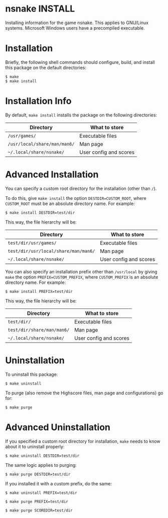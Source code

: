 # nsnake INSTALL

Installing information for the game nsnake.
This applies to GNU/Linux systems.
Microsoft Windows users have a precompiled executable.

# Installation

Briefly, the following shell commands should configure,
build, and install this package on the default directories:

    $ make
    $ make install

# Installation Info

By default, `make install` installs the package on the following
directories:

| Directory                    | What to store            |
| ---------------------------- | -------------------------|
| `/usr/games/`                | Executable files         |
| `/usr/local/share/man/man6/` | Man page                 |
| `~/.local/share/nsnake/`     | User config and scores   |

# Advanced Installation

You can specify a custom root directory for the installation
(other than `/`).

To do this, give `make install` the option `DESTDIR=CUSTOM_ROOT`,
where `CUSTOM_ROOT` must be an absolute directory name.
For example:

    $ make install DESTDIR=test/dir

This way, the file hierarchy will be:

| Directory                            | What to store            |
| ------------------------------------ | -------------------------|
| `test/dir/usr/games/`                | Executable files         |
| `test/dir/usr/local/share/man/man6/` | Man page                 |
| `~/.local/share/nsnake/`             | User config and scores   |

You can also specify an installation prefix other than `/usr/local`
by giving `make` the option `PREFIX=CUSTOM_PREFIX`, where
`CUSTOM_PREFIX` is an absolute directory name.
For example:

    $ make install PREFIX=test/dir

This way, the file hierarchy will be:

| Directory                  | What to store            |
| -------------------------- | -------------------------|
| `test/dir/`                | Executable files         |
| `test/dir/share/man/man6/` | Man page                 |
| `~/.local/share/nsnake/`   | User config and scores   |

# Uninstallation

To uninstall this package:

    $ make uninstall

To purge (also remove the Highscore files, man page and
configurations) go for:

    $ make purge

# Advanced Uninstallation

If you specified a custom root directory for installation,
`make` needs to know about it to uninstall properly:

    $ make uninstall DESTDIR=test/dir

The same logic applies to purging:

    $ make purge DESTDIR=test/dir

If you installed it with a custom prefix, do the same:

    $ make uninstall PREFIX=test/dir

    $ make purge PREFIX=test/dir

    $ make purge SCOREDIR=test/dir

